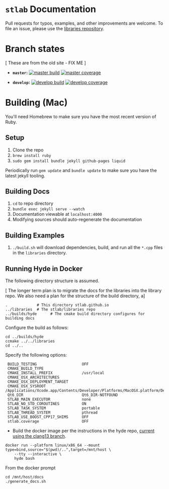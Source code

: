 # `stlab` Documentation

Pull requests for typos, examples, and other improvements are welcome. To file an issue, please use the [libraries repository](https://github.com/stlab/libraries).

# Branch states

\[ These are from the old site - FIX ME \]

- **`master`:** [![master build](https://travis-ci.org/stlab/stlab.github.io.svg?branch=master)](https://travis-ci.org/stlab/stlab.github.io) [![master coverage](https://codecov.io/github/stlab/stlab.github.io/coverage.svg?branch=master)](https://codecov.io/gh/stlab/stlab.github.io/branch/master)

- **`develop`:** [![develop build](https://travis-ci.org/stlab/stlab.github.io.svg?branch=develop)](https://travis-ci.org/stlab/stlab.github.io)
[![develop coverage](https://codecov.io/github/stlab/stlab.github.io/coverage.svg?branch=develop)](https://codecov.io/gh/stlab/stlab.github.io/branch/develop)

# Building (Mac)

You'll need Homebrew to make sure you have the most recent version of Ruby.

## Setup
1. Clone the repo
2. `brew install ruby`
3. `sudo gem install bundle jekyll github-pages liquid`


Periodically run `gem update` and `bundle update` to make sure you have the latest jekyll tooling.

## Building Docs
1. `cd` to repo directory
2. `bundle exec jekyll serve --watch`
3. Documentation viewable at `localhost:4000`
4. Modifying sources should auto-regenerate the documentation

## Building Examples
1. `./build.sh` will download dependencies, build, and run all the `*.cpp` files in the `libraries` directory.

## Running Hyde in Docker

The following directory structure is assumed.

[ The longer term plan is to migrate the docs for the libraries into the library repo. We also need a plan for the structure of the build directory, a]

```
.             # This directory stlab.github.io
../libraries  # The stlab/libraries repo
../builds/hyde      # The cmake build directory configures for building docs
```

Configure the build as follows:

```
cd ../builds/hyde
ccmake ../../libraries
cd ../..
```

Specify the following options:

```
 BUILD_TESTING                    OFF
 CMAKE_BUILD_TYPE
 CMAKE_INSTALL_PREFIX             /usr/local
 CMAKE_OSX_ARCHITECTURES
 CMAKE_OSX_DEPLOYMENT_TARGET
 CMAKE_OSX_SYSROOT                /Applications/Xcode.app/Contents/Developer/Platforms/MacOSX.platform/Developer/
 Qt6_DIR                          Qt6_DIR-NOTFOUND
 STLAB_MAIN_EXECUTOR              none
 STLAB_NO_STD_COROUTINES          ON
 STLAB_TASK_SYSTEM                portable
 STLAB_THREAD_SYSTEM              pthread
 STLAB_USE_BOOST_CPP17_SHIMS      OFF
 stlab.coverage                   OFF
```

- Build the docker image per the instructions in the hyde repo, [current using the clang13 branch](https://github.com/adobe/hyde/tree/fosterbrereton/llvm13-updates).

```
docker run --platform linux/x86_64 --mount type=bind,source="$(pwd)/..",target=/mnt/host \
    --tty --interactive \
    hyde bash
```

From the docker prompt
```
cd /mnt/host/docs
./generate_docs.sh
```
